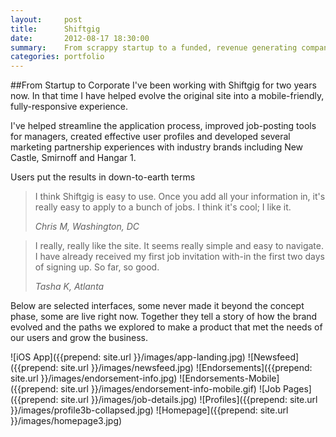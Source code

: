 ```yaml
---
layout:     post
title:      Shiftgig
date:       2012-08-17 18:30:00
summary:    From scrappy startup to a funded, revenue generating company.
categories: portfolio
---
```


##From Startup to Corporate
I've been working with Shiftgig for two years now. In that time I have helped evolve the original site into a mobile-friendly, fully-responsive experience. 

I've helped streamline the application process, improved job-posting tools for managers, created effective user profiles and developed several marketing partnership experiences with industry brands including New Castle, Smirnoff and Hangar 1.

Users put the results in down-to-earth terms

<blockquote>
  <p>
    I think Shiftgig is easy to use. Once you add all your information in, it's really easy to apply to a bunch of jobs. I think it's cool; I like it.
  </p>
  <footer><cite title="Chris M, Washington DC">Chris M, Washington, DC</cite></footer>
</blockquote>

<blockquote>
  <p>
    I really, really like the site. It seems really simple and easy to navigate. I have already received my first job invitation with-in the first two days of signing up. So far, so good.
  </p>
  <footer><cite title="Tasha K, Atlanta">Tasha K, Atlanta</cite></footer>
</blockquote>

Below are selected interfaces, some never made it beyond the concept phase, some are live right now. Together they tell a story of how the brand evolved and the paths we explored to make a product that met the needs of our users and grow the business.

![iOS App]({{prepend: site.url }}/images/app-landing.jpg)
![Newsfeed]({{prepend: site.url }}/images/newsfeed.jpg)
![Endorsements]({{prepend: site.url }}/images/endorsement-info.jpg)
![Endorsements-Mobile]({{prepend: site.url }}/images/endorsement-info-mobile.gif)
![Job Pages]({{prepend: site.url }}/images/job-details.jpg)
![Profiles]({{prepend: site.url }}/images/profile3b-collapsed.jpg)
![Homepage]({{prepend: site.url }}/images/homepage3.jpg)